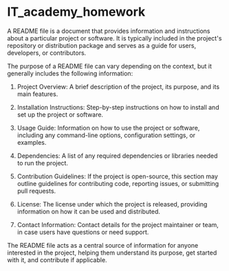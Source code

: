 # IT_academy_homework


A README file is a document that provides information and instructions about a particular project or software. It is typically included in the project's repository or distribution package and serves as a guide for users, developers, or contributors.

The purpose of a README file can vary depending on the context, but it generally includes the following information:

1. Project Overview: A brief description of the project, its purpose, and its main features.

2. Installation Instructions: Step-by-step instructions on how to install and set up the project or software.

3. Usage Guide: Information on how to use the project or software, including any command-line options, configuration settings, or examples.

4. Dependencies: A list of any required dependencies or libraries needed to run the project.

5. Contribution Guidelines: If the project is open-source, this section may outline guidelines for contributing code, reporting issues, or submitting pull requests.

6. License: The license under which the project is released, providing information on how it can be used and distributed.

7. Contact Information: Contact details for the project maintainer or team, in case users have questions or need support.

The README file acts as a central source of information for anyone interested in the project, helping them understand its purpose, get started with it, and contribute if applicable.
